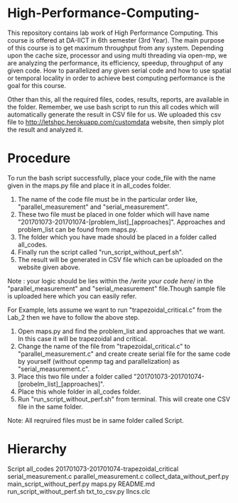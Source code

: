 # High-Performance-Computing-
This repository contains lab work of High Performance Computing. This course is offered at DA-IICT in 6th semester (3rd Year). The main purpose of this course is to get maximum throughput from any system. Depending upon the cache size, processor and using multi threading via open-mp, we are analyzing the performance, its efficiency, speedup, throughput of any given code. How to parallelized any given serial code and how to use spatial or temporal locality in order to achieve best computing performance is the goal for this course. 

Other than this, all the required files, codes, results, reports, are available in the folder. 
Remember, we use bash script to run this all codes which will automatically generate the result in CSV file for us. We uploaded this csv file to http://letshpc.herokuapp.com/customdata website, then simply plot the result and analyzed it.  

# Procedure
To run the bash script successfully, place your code_file with the name given in the maps.py file and place it in all_codes folder.
1) The name of the code file must be in the particular order like, "parallel_measurement" and "serial_measurement". 
2) These two file must be placed in one folder which will have name "201701073-201701074-[problem_list]_[approaches]". 
   Approaches and problem_list can be found from maps.py. 
3) The folder which you have made should be placed in a folder called all_codes. 
4) Finally run the script called "run_script_without_perf.sh". 
5) The result will be generated in CSV file which can be uploaded on the website given above.

Note : your logic should be lies within the */write your code here*/ in the "parallel_measurement" and "serial_measurement" file.Though sample file is uploaded here which you can easily refer. 

For Example, lets assume we want to run "trapezoidal_critical.c" from the Lab_2 then we have to follow the above step.
1) Open maps.py and find the problem_list and approaches that we want. In this case it will be trapezoidal and critical.
2) Change the name of the file from "trapezoidal_critical.c" to "parallel_measurement.c" and create create serial file for the same code by    yourself (without openmp tag and parallelization) as "serial_measurement.c".
3) Place this two file under a folder called "201701073-201701074-[probelm_list]_[approaches]".
4) Place this whole folder in all_codes folder.
5) Run "run_script_without_perf.sh" from terminal. This will create one CSV file in the same folder.

Note: All reqruired files must be in same folder called Script.

# Hierarchy
Script
   all_codes
      201701073-201701074-trapezoidal_critical
         serial_measurement.c
         parallel_measurement.c
   collect_data_without_perf.py
   main_script_without_perf.py
   maps.py
   README.md
   run_script_without_perf.sh
   txt_to_csv.py
   llncs.clc
   
